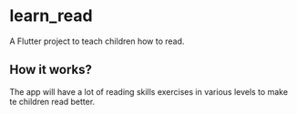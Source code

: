 # learn_read

A Flutter project to teach children how to read.

## How it works?

The app will have a lot of reading skills exercises in various levels to make te children read better.